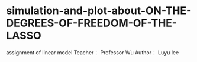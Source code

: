 # simulation-and-plot-about-ON-THE-DEGREES-OF-FREEDOM-OF-THE-LASSO
assignment of linear model
Teacher： Professor Wu
Author： Luyu lee 
